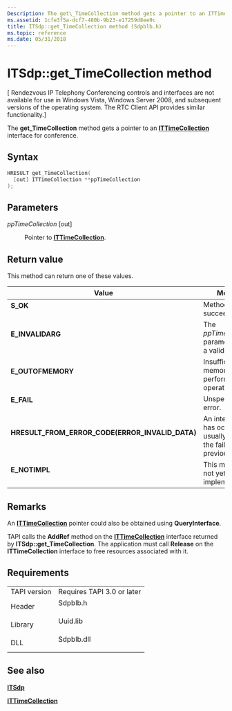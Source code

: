 ```yaml
---
Description: The get\_TimeCollection method gets a pointer to an ITTimeCollection interface for conference.
ms.assetid: 1cfe3f5a-dcf7-480b-9b23-e17259d8ee9c
title: ITSdp::get_TimeCollection method (Sdpblb.h)
ms.topic: reference
ms.date: 05/31/2018
---
```


# ITSdp::get\_TimeCollection method

\[ Rendezvous IP Telephony Conferencing controls and interfaces are not available for use in Windows Vista, Windows Server 2008, and subsequent versions of the operating system. The RTC Client API provides similar functionality.\]

The **get\_TimeCollection** method gets a pointer to an [**ITTimeCollection**](ittimecollection.md) interface for conference.

## Syntax


```C++
HRESULT get_TimeCollection(
  [out] ITTimeCollection **ppTimeCollection
);
```



## Parameters

<dl> <dt>

*ppTimeCollection* \[out\]
</dt> <dd>

Pointer to [**ITTimeCollection**](ittimecollection.md).

</dd> </dl>

## Return value

This method can return one of these values.



| Value                                                                                                                           | Meaning                                                                                     |
|---------------------------------------------------------------------------------------------------------------------------------|---------------------------------------------------------------------------------------------|
| <dl> <dt>**S\_OK**</dt> </dl>                                            | Method succeeded.<br/>                                                                |
| <dl> <dt>**E\_INVALIDARG**</dt> </dl>                                    | The *ppTimeCollection* parameter is not a valid pointer.<br/>                         |
| <dl> <dt>**E\_OUTOFMEMORY**</dt> </dl>                                   | Insufficient memory exists to perform the operation.<br/>                             |
| <dl> <dt>**E\_FAIL**</dt> </dl>                                          | Unspecified error.<br/>                                                               |
| <dl> <dt>**HRESULT\_FROM\_ERROR\_CODE(ERROR\_INVALID\_DATA)**</dt> </dl> | An internal error has occurred, usually due to the failure of a previous method.<br/> |
| <dl> <dt>**E\_NOTIMPL**</dt> </dl>                                       | This method is not yet implemented.<br/>                                              |



 

## Remarks

An [**ITTimeCollection**](ittimecollection.md) pointer could also be obtained using **QueryInterface**.

TAPI calls the **AddRef** method on the [**ITTimeCollection**](ittimecollection.md) interface returned by **ITSdp::get\_TimeCollection**. The application must call **Release** on the **ITTimeCollection** interface to free resources associated with it.

## Requirements



|                         |                                                                                       |
|-------------------------|---------------------------------------------------------------------------------------|
| TAPI version<br/> | Requires TAPI 3.0 or later<br/>                                                 |
| Header<br/>       | <dl> <dt>Sdpblb.h</dt> </dl>   |
| Library<br/>      | <dl> <dt>Uuid.lib</dt> </dl>   |
| DLL<br/>          | <dl> <dt>Sdpblb.dll</dt> </dl> |



## See also

<dl> <dt>

[**ITSdp**](itsdp.md)
</dt> <dt>

[**ITTimeCollection**](ittimecollection.md)
</dt> </dl>

 

 




